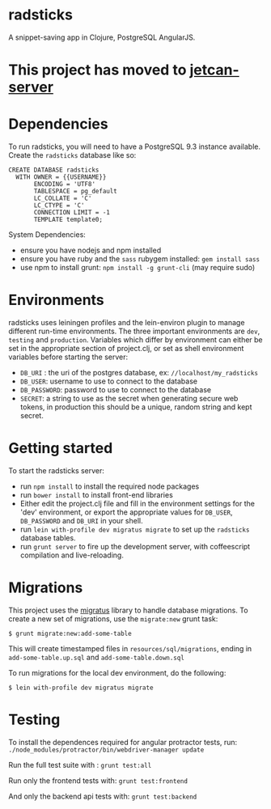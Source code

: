 # radsticks

A snippet-saving app in Clojure, PostgreSQL AngularJS.

# This project has moved to [jetcan-server](https://github.com/ShaneKilkelly/jetcan-server)


# Dependencies

To run radsticks, you will need to have a PostgreSQL 9.3 instance available.
Create the `radsticks` database like so:
```
CREATE DATABASE radsticks
  WITH OWNER = {{USERNAME}}
       ENCODING = 'UTF8'
       TABLESPACE = pg_default
       LC_COLLATE = 'C'
       LC_CTYPE = 'C'
       CONNECTION LIMIT = -1
       TEMPLATE template0;
```



System Dependencies:

- ensure you have nodejs and npm installed
- ensure you have ruby and the ```sass``` rubygem installed:
  ```gem install sass```
- use npm to install grunt: ```npm install -g grunt-cli``` (may require sudo)


# Environments

radsticks uses leiningen profiles and the lein-environ plugin to manage
different run-time environments. The three important environments
are `dev`, `testing` and `production`. Variables which differ by environment
can either be set in the appropriate section of project.clj, or set as shell
environment variables before starting the server:
- `DB_URI` : the uri of the postgres database, ex: `//localhost/my_radsticks`
- `DB_USER`: username to use to connect to the database
- `DB_PASSWORD`: password to use to connect to the database
- `SECRET`: a string to use as the secret when generating secure web tokens,
  in production this should be a unique, random string and kept secret.


# Getting started

To start the radsticks server:

- run ```npm install``` to install the required node packages
- run ```bower install``` to install front-end libraries
- Either edit the project.clj file and fill in the environment settings for
  the 'dev' environment, or export the appropriate values for
  `DB_USER`, `DB_PASSWORD` and `DB_URI` in your shell.
- run `lein with-profile dev migratus migrate` to set up
  the `radsticks` database tables.
- run ```grunt server``` to fire up the development server,
  with coffeescript compilation and live-reloading.


# Migrations

This project uses the [migratus](https://github.com/pjstadig/migratus)
library to handle database migrations. To create a new set of migrations,
use the `migrate:new` grunt task:
```
$ grunt migrate:new:add-some-table
```
This will create timestamped files in `resources/sql/migrations`,
ending in `add-some-table.up.sql` and `add-some-table.down.sql`

To run migrations for the local dev environment, do the following:
```
$ lein with-profile dev migratus migrate
```


# Testing

To install the dependences required for angular protractor tests,
run: ```./node_modules/protractor/bin/webdriver-manager update```

Run the full test suite with : ```grunt test:all```

Run only the frontend tests with: ```grunt test:frontend```

And only the backend api tests with: ```grunt test:backend```

